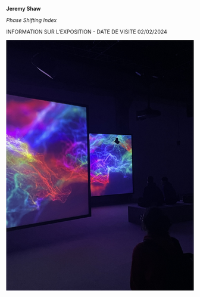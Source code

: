 **Jeremy Shaw**

*Phase Shifting Index*

INFORMATION SUR L'EXPOSITION - DATE DE VISITE 02/02/2024

![photo](sortie_2.png)
